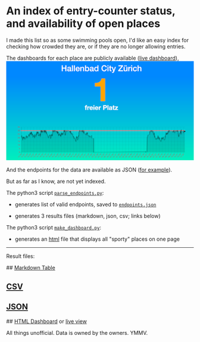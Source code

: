 
# An index of entry-counter status, and availability of open places

I made this list so as some swimming pools open, I'd like an easy index for checking how crowded they are, or if they are no longer allowing entries.

The dashboards for each place are publicly available ([live dashboard](https://www.countee.ch/app/de/counter/c5eb19118e5824)),
![example screenshot](https://raw.githubusercontent.com/philshem/swiss_counter_data/master/screenshot.png)

And the endpoints for the data are available as JSON ([for example](https://www.startupuniverse.ch/api/1.0/de/counters/get/71)).

But as far as I know, are not yet indexed.

The python3 script [`parse_endpoints.py`](https://github.com/philshem/swiss_counter_data/blob/master/parse_endpoints.py):

+ generates list of valid endpoints, saved to [`endpoints.json`](https://raw.githubusercontent.com/philshem/swiss_counter_data/master/endpoints.json)

+ generates 3 results files (markdown, json, csv; links below)

The python3 script [`make_dashboard.py`](https://github.com/philshem/swiss_counter_data/blob/master/make_dashboard.py):

+ generates an [html](https://htmlpreview.github.io/?https://raw.githubusercontent.com/philshem/swiss_counter_data/master/html/index.html) file that displays all "sporty" places on one page

---

Result files:

## [Markdown Table](https://github.com/philshem/swiss_counter_data/blob/master/RESULTS.md)

## [CSV](https://raw.githubusercontent.com/philshem/swiss_counter_data/master/results.csv)

## [JSON](https://raw.githubusercontent.com/philshem/swiss_counter_data/master/results.json)

## [HTML Dashboard](https://raw.githubusercontent.com/philshem/swiss_counter_data/html/master/index.html) or [live view](https://htmlpreview.github.io/?https://raw.githubusercontent.com/philshem/swiss_counter_data/master/html/index.html)


All things unofficial. Data is owned by the owners. YMMV.

